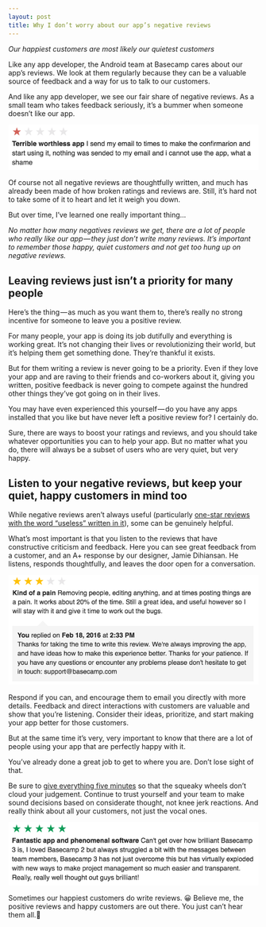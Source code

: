 ```yaml
---
layout: post
title: Why I don’t worry about our app’s negative reviews
---
```


*Our happiest customers are most likely our quietest customers*

Like any app developer, the Android team at Basecamp cares about our app’s reviews. We look at them regularly because they can be a valuable source of feedback and a way for us to talk to our customers.

And like any app developer, we see our fair share of negative reviews. As a small team who takes feedback seriously, it’s a bummer when someone doesn’t like our app.

<img src="/assets/reviews1.png"/>

Of course not all negative reviews are thoughtfully written, and much has already been made of how broken ratings and reviews are. Still, it’s hard not to take some of it to heart and let it weigh you down.

But over time, I’ve learned one really important thing…

*No matter how many negatives reviews we get, there are a lot of people who really like our app — they just don’t write many reviews. It’s important to remember those happy, quiet customers and not get too hung up on negative reviews.*

## Leaving reviews just isn’t a priority for many people

Here’s the thing — as much as you want them to, there’s really no strong incentive for someone to leave you a positive review.

For many people, your app is doing its job dutifully and everything is working great. It’s not changing their lives or revolutionizing their world, but it’s helping them get something done. They’re thankful it exists.

But for them writing a review is never going to be a priority. Even if they love your app and are raving to their friends and co-workers about it, giving you written, positive feedback is never going to compete against the hundred other things they’ve got going on in their lives.

You may have even experienced this yourself — do you have any apps installed that you like but have never left a positive review for? I certainly do.

Sure, there are ways to boost your ratings and reviews, and you should take whatever opportunities you can to help your app. But no matter what you do, there will always be a subset of users who are very quiet, but very happy.

## Listen to your negative reviews, but keep your quiet, happy customers in mind too

While negative reviews aren’t always useful (particularly [one-star reviews with the word “useless” written in it](https://marco.org/2010/09/12/most-common-words-unique-to-1-star-and-5-star-app-store)), some can be genuinely helpful.

What’s most important is that you listen to the reviews that have constructive criticism and feedback. Here you can see great feedback from a customer, and an A+ response by our designer, Jamie Dihiansan. He listens, responds thoughtfully, and leaves the door open for a conversation.

<img src="/assets/reviews2.png"/>

Respond if you can, and encourage them to email you directly with more details. Feedback and direct interactions with customers are valuable and show that you’re listening. Consider their ideas, prioritize, and start making your app better for those customers.

But at the same time it’s very, very important to know that there are a lot of people using your app that are perfectly happy with it.

You’ve already done a great job to get to where you are. Don’t lose sight of that.

Be sure to [give everything five minutes](https://signalvnoise.com/posts/3124-give-it-five-minutes) so that the squeaky wheels don’t cloud your judgement. Continue to trust yourself and your team to make sound decisions based on considerate thought, not knee jerk reactions. And really think about all your customers, not just the vocal ones.

<img src="/assets/reviews3.png"/>

Sometimes our happiest customers do write reviews. 😀
Believe me, the positive reviews and happy customers are out there. You just can’t hear them all.🤘